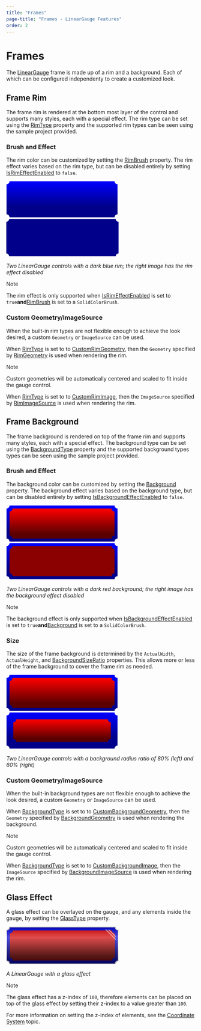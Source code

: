 ```yaml
---
title: "Frames"
page-title: "Frames - LinearGauge Features"
order: 2
---
```

# Frames

The [LinearGauge](xref:ActiproSoftware.Windows.Controls.Gauge.LinearGauge) frame is made up of a rim and a background.  Each of which can be configured independenty to create a customized look.

## Frame Rim

The frame rim is rendered at the bottom most layer of the control and supports many styles, each with a special effect. The rim type can be set using the [RimType](xref:ActiproSoftware.Windows.Controls.Gauge.Primitives.RectangularGaugeBase.RimType) property and the supported rim types can be seen using the sample project provided.

### Brush and Effect

The rim color can be customized by setting the [RimBrush](xref:ActiproSoftware.Windows.Controls.Gauge.Primitives.GaugeBase.RimBrush) property. The rim effect varies based on the rim type, but can be disabled entirely by setting [IsRimEffectEnabled](xref:ActiproSoftware.Windows.Controls.Gauge.Primitives.GaugeBase.IsRimEffectEnabled) to `false`.

![Screenshot](../images/linear-gauge-frame-rim.png)![Screenshot](../images/linear-gauge-frame-rim-no-effect.png)

*Two LinearGauge controls with a dark blue rim; the right image has the rim effect disabled*

> [!NOTE]
> The rim effect is only supported when [IsRimEffectEnabled](xref:ActiproSoftware.Windows.Controls.Gauge.Primitives.GaugeBase.IsRimEffectEnabled) is set to `true`**and**[RimBrush](xref:ActiproSoftware.Windows.Controls.Gauge.Primitives.GaugeBase.RimBrush) is set to a `SolidColorBrush`.

### Custom Geometry/ImageSource

When the built-in rim types are not flexible enough to achieve the look desired, a custom `Geometry` or `ImageSource` can be used.

When [RimType](xref:ActiproSoftware.Windows.Controls.Gauge.Primitives.RectangularGaugeBase.RimType) is set to to [CustomRimGeometry](xref:ActiproSoftware.Windows.Controls.Gauge.RectangularRimType.CustomRimGeometry), then the `Geometry` specified by [RimGeometry](xref:ActiproSoftware.Windows.Controls.Gauge.Primitives.RectangularGaugeBase.RimGeometry) is used when rendering the rim.

> [!NOTE]
> Custom geometries will be automatically centered and scaled to fit inside the gauge control.

When [RimType](xref:ActiproSoftware.Windows.Controls.Gauge.Primitives.RectangularGaugeBase.RimType) is set to to [CustomRimImage](xref:ActiproSoftware.Windows.Controls.Gauge.RectangularRimType.CustomRimImage), then the `ImageSource` specified by [RimImageSource](xref:ActiproSoftware.Windows.Controls.Gauge.Primitives.RectangularGaugeBase.RimImageSource) is used when rendering the rim.

## Frame Background

The frame background is rendered on top of the frame rim and supports many styles, each with a special effect.  The background type can be set using the [BackgroundType](xref:ActiproSoftware.Windows.Controls.Gauge.Primitives.RectangularGaugeBase.BackgroundType) property and the supported background types types can be seen using the sample project provided.

### Brush and Effect

The background color can be customized by setting the [Background](xref:ActiproSoftware.Windows.Controls.Gauge.Primitives.GaugeBase.Background) property. The background effect varies based on the background type, but can be disabled entirely by setting [IsBackgroundEffectEnabled](xref:ActiproSoftware.Windows.Controls.Gauge.Primitives.GaugeBase.IsBackgroundEffectEnabled) to `false`.

![Screenshot](../images/linear-gauge-frame-background.png)![Screenshot](../images/linear-gauge-frame-background-no-effect.png)

*Two LinearGauge controls with a dark red background; the right image has the background effect disabled*

> [!NOTE]
> The background effect is only supported when [IsBackgroundEffectEnabled](xref:ActiproSoftware.Windows.Controls.Gauge.Primitives.GaugeBase.IsBackgroundEffectEnabled) is set to `true`**and**[Background](xref:ActiproSoftware.Windows.Controls.Gauge.Primitives.GaugeBase.Background) is set to a `SolidColorBrush`.

### Size

The size of the frame background is determined by the `ActualWidth`, `ActualHeight`, and [BackgroundSizeRatio](xref:ActiproSoftware.Windows.Controls.Gauge.Primitives.RectangularGaugeBase.BackgroundSizeRatio) properties. This allows more or less of the frame background to cover the frame rim as needed.

![Screenshot](../images/linear-gauge-frame-background.png)![Screenshot](../images/linear-gauge-frame-background60-percent.png)

*Two LinearGauge controls with a background radius ratio of 80% (left) and 60% (right)*

### Custom Geometry/ImageSource

When the built-in background types are not flexible enough to achieve the look desired, a custom `Geometry` or `ImageSource` can be used.

When [BackgroundType](xref:ActiproSoftware.Windows.Controls.Gauge.Primitives.RectangularGaugeBase.BackgroundType) is set to to [CustomBackgroundGeometry](xref:ActiproSoftware.Windows.Controls.Gauge.RectangularBackgroundType.CustomBackgroundGeometry), then the `Geometry` specified by [BackgroundGeometry](xref:ActiproSoftware.Windows.Controls.Gauge.Primitives.RectangularGaugeBase.BackgroundGeometry) is used when rendering the background.

> [!NOTE]
> Custom geometries will be automatically centered and scaled to fit inside the gauge control.

When [BackgroundType](xref:ActiproSoftware.Windows.Controls.Gauge.Primitives.RectangularGaugeBase.BackgroundType) is set to to [CustomBackgroundImage](xref:ActiproSoftware.Windows.Controls.Gauge.RectangularBackgroundType.CustomBackgroundImage), then the `ImageSource` specified by [BackgroundImageSource](xref:ActiproSoftware.Windows.Controls.Gauge.Primitives.RectangularGaugeBase.BackgroundImageSource) is used when rendering the rim.

## Glass Effect

A glass effect can be overlayed on the gauge, and any elements inside the gauge, by setting the [GlassType](xref:ActiproSoftware.Windows.Controls.Gauge.Primitives.RectangularGaugeBase.GlassType) property.

![Screenshot](../images/linear-gauge-frame-glass-effect.png)

*A LinearGauge with a glass effect*

> [!NOTE]
> 
> The glass effect has a z-index of `100`, therefore elements can be placed on top of the glass effect by setting their z-index to a value greater than `100`.
> 
> For more information on setting the z-index of elements, see the [Coordinate System](../coordinate-system.md) topic.
